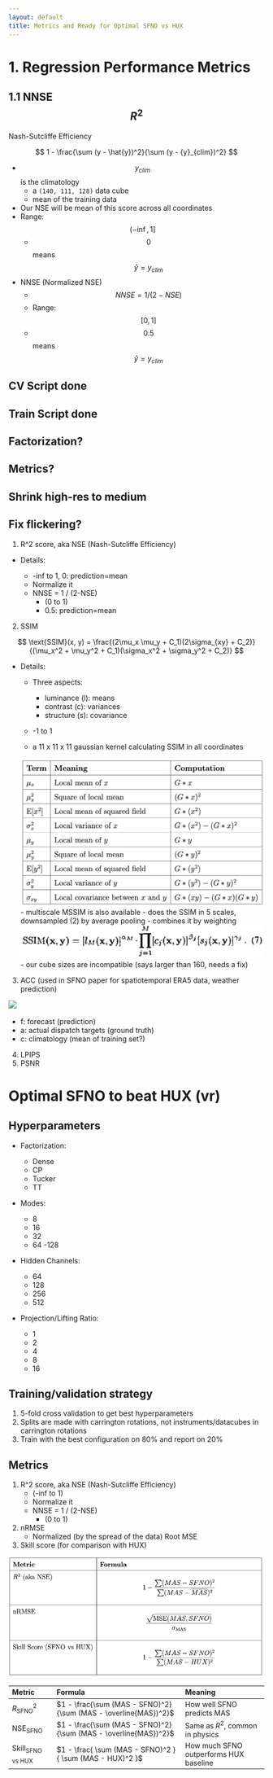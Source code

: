 ```yaml
---
layout: default
title: Metrics and Ready for Optimal SFNO vs HUX
---
```

# 1. Regression Performance Metrics
## 1.1 NNSE $$R^2$$

Nash-Sutcliffe Efficiency

$$
1 - \frac{\sum (y - \hat{y})^2}{\sum (y - {y}_{clim})^2}
$$

- $${y}_{clim}$$ is the climatology
    - a `(140, 111, 128)` data cube
    - mean of the training data
- Our NSE will be mean of this score across all coordinates
- Range: $$(-\inf,1]$$
    - $$0$$ means $$\hat{y}={y}_{clim}$$
- NNSE (Normalized NSE)
    - $$NNSE = 1 / (2-NSE)$$
    - Range: $$[0,1]$$
    - $$0.5$$ means $$\hat{y}={y}_{clim}$$

## CV Script done

## Train Script done

## Factorization?

## Metrics?

## Shrink high-res to medium

## Fix flickering?

1. R^2 score, aka NSE (Nash-Sutcliffe Efficiency)



- Details:

    - -inf to 1, 0: prediction=mean
    - Normalize it
    - NNSE = 1 / (2-NSE)
        - (0 to 1)
        - 0.5: prediction=mean

2. SSIM

$$
\text{SSIM}(x, y) = 
\frac{(2\mu_x \mu_y + C_1)(2\sigma_{xy} + C_2)}
     {(\mu_x^2 + \mu_y^2 + C_1)(\sigma_x^2 + \sigma_y^2 + C_2)}
$$

- Details:

    - Three aspects:

        - luminance (l): means
        - contrast (c): variances
        - structure (s): covariance

    - -1 to 1
    - a 11 x 11 x 11 gaussian kernel calculating SSIM in all coordinates
    <img src="resources/week_19/ssim_calculation.png">
    - multiscale MSSIM is also available
        - does the SSIM in 5 scales, downsampled (2) by average pooling
        - combines it by weighting
        <img src="resources/week_19/mssim.png">
        - our cube sizes are incompatible (says larger than 160, needs a fix)

3. ACC (used in SFNO paper for spatiotemporal ERA5 data, weather prediction)

<img src="https://wattclarity.com.au/wp-content/uploads/2022/10/ACCFormula-300x88.png">

- f: forecast (prediction)
- a: actual dispatch targets (ground truth)
- c: climatology (mean of training set?)

4. LPIPS
5. PSNR

# Optimal SFNO to beat HUX (vr)

## Hyperparameters

- Factorization:
    - Dense
    - CP
    - Tucker
    - TT


- Modes:
    - 8
    - 16
    - 32
    - 64
    -128


- Hidden Channels:
    - 64
    - 128
    - 256
    - 512


- Projection/Lifting Ratio:
    - 1
    - 2
    - 4
    - 8
    - 16

## Training/validation strategy

1. 5-fold cross validation to get best hyperparameters
2. Splits are made with carrington rotations, not instruments/datacubes in carrington rotations
3. Train with the best configuration on 80% and report on 20%


## Metrics

1. R^2 score, aka NSE (Nash-Sutcliffe Efficiency)
    - (-inf to 1)
    - Normalize it
    - NNSE = 1 / (2-NSE)
        - (0 to 1)
2. nRMSE
    - Normalized (by the spread of the data) Root MSE
3. Skill score (for comparison with HUX)


<img src="resources/week_19/metrics.png"/>


| Metric                        | Formula                                                                                   | Meaning                                |
|:-------------------------------|:------------------------------------------------------------------------------------------|:---------------------------------------|
| $R^2_{\text{SFNO}}$         | $1 - \frac{\sum (MAS - SFNO)^2}{\sum (MAS - \overline{MAS})^2}$                      | How well SFNO predicts MAS             |
| $\text{NSE}_{\text{SFNO}}$  | $1 - \frac{\sum (MAS - SFNO)^2}{\sum (MAS - \overline{MAS})^2}$                      | Same as $R^2$, common in physics     |
| $\text{Skill}_{\text{SFNO vs HUX}}$ | $1 - \frac{ \sum (MAS - SFNO)^2 }{ \sum (MAS - HUX)^2 }$ | How much SFNO outperforms HUX baseline |
